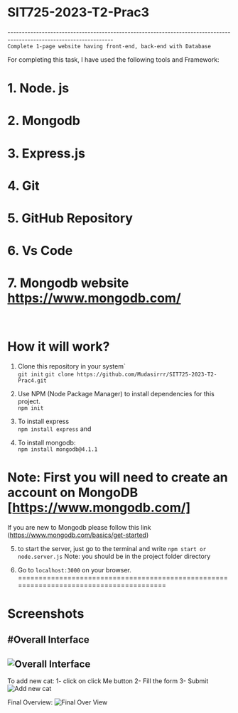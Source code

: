 # SIT725-2023-T2-Prac3
-------------------------------------------------------------------------------------------------------------------<br>
```Complete 1-page website having front-end, back-end with Database```

For completing this task, I have used the following tools and Framework:<br>
   # 1. Node. js<br>
   # 2. Mongodb <br>
   # 3. Express.js <br>
   # 4. Git<br>
   # 5. GitHub Repository<br>
   # 6. Vs Code<br>
   # 7. Mongodb website https://www.mongodb.com/
<br>
   
# How it will work?

1. Clone this repository in your system`<br>
   ```git init```
    ```git clone https://github.com/Mudasirrr/SIT725-2023-T2-Prac4.git```

2. Use NPM (Node Package Manager) to install dependencies for this project. <br>
   ```npm init```
3. To install express  <br>
```npm install express``` and <br>

4. To install mongodb: <br>
```npm install mongodb@4.1.1```<br>

# Note: First you will need to create an account on MongoDB [https://www.mongodb.com/]
If you are new to Mongodb please follow this link (https://www.mongodb.com/basics/get-started)
 
5. to start the server, just go to the terminal and write ```npm start or node.server.js```
   Note: you should be in the project folder directory

6. Go to `localhost:3000` on your browser. <br>
 =======================================================================================
# Screenshots
#Overall Interface
-------
![Overall Interface](https://github.com/Mudasirrr/SIT725-2023-T2-Prac4/blob/master/Overal%20Output.PNG)
--------------
To add new cat:
1- click on click Me button
2- Fill the form
3- Submit
![Add new cat](https://github.com/Mudasirrr/SIT725-2023-T2-Prac4/blob/master/form%20submition.PNG)

Final Overview:
![Final Over View](https://github.com/Mudasirrr/SIT725-2023-T2-Prac4/blob/master/complete%20ov.PNG)

